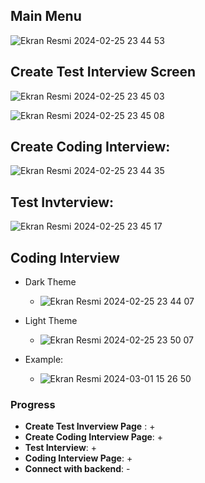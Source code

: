 ## Main Menu
![Ekran Resmi 2024-02-25 23 44 53](https://github.com/CallOfProject/Call-Of-Project-Interview/assets/62218588/b8198f93-22e2-450f-bb67-0a6baf2d0e22)

## Create Test Interview Screen
![Ekran Resmi 2024-02-25 23 45 03](https://github.com/CallOfProject/Call-Of-Project-Interview/assets/62218588/4c2b89d6-0431-4253-94b0-115a38b05bac)

![Ekran Resmi 2024-02-25 23 45 08](https://github.com/CallOfProject/Call-Of-Project-Interview/assets/62218588/475e128c-2a85-4f5c-b1a2-acf0b5c63057)

## Create Coding Interview:
![Ekran Resmi 2024-02-25 23 44 35](https://github.com/CallOfProject/Call-Of-Project-Interview/assets/62218588/5a1b7199-eac6-472c-83af-798456a4e688)

## Test Invterview:
![Ekran Resmi 2024-02-25 23 45 17](https://github.com/CallOfProject/Call-Of-Project-Interview/assets/62218588/7aab5fde-0cec-487b-8b91-f967ab0703a5)


## Coding Interview
- Dark Theme
  - ![Ekran Resmi 2024-02-25 23 44 07](https://github.com/CallOfProject/Call-Of-Project-Interview/assets/62218588/f710e725-156b-4a44-a8c2-0c5b86fdc402)
- Light Theme
  - ![Ekran Resmi 2024-02-25 23 50 07](https://github.com/CallOfProject/Call-Of-Project-Interview/assets/62218588/76411960-614d-43f0-9e34-2c1f4630d333)

- Example:
  - ![Ekran Resmi 2024-03-01 15 26 50](https://github.com/CallOfProject/Call-Of-Project-Interview/assets/62218588/e808e398-ce15-4008-97b0-644fad76002d)


### Progress
  - **Create Test Inverview Page** : + 
  - **Create Coding Interview Page**: +
  - **Test Interview**: +
  - **Coding Interview Page**: +
  - **Connect with backend**: -


